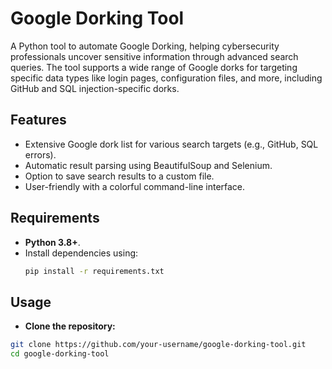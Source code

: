 # Google Dorking Tool

A Python tool to automate Google Dorking, helping cybersecurity professionals uncover sensitive information through advanced search queries. The tool supports a wide range of Google dorks for targeting specific data types like login pages, configuration files, and more, including GitHub and SQL injection-specific dorks.

## Features
- Extensive Google dork list for various search targets (e.g., GitHub, SQL errors).
- Automatic result parsing using BeautifulSoup and Selenium.
- Option to save search results to a custom file.
- User-friendly with a colorful command-line interface.

## Requirements
- **Python 3.8+**.
- Install dependencies using:
  ```bash
  pip install -r requirements.txt

## Usage
- **Clone the repository:**
 ```bash
git clone https://github.com/your-username/google-dorking-tool.git
cd google-dorking-tool


